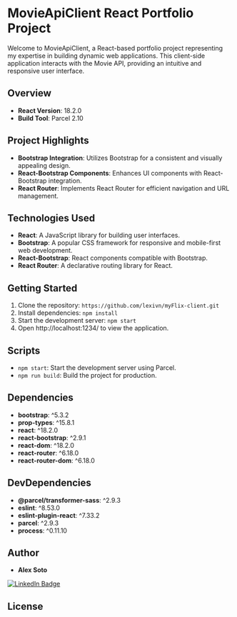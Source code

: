 # MovieApiClient React Portfolio Project

Welcome to MovieApiClient, a React-based portfolio project representing my expertise in building dynamic web applications. This client-side application interacts with the Movie API, providing an intuitive and responsive user interface.

## Overview

- **React Version**: 18.2.0
- **Build Tool**: Parcel 2.10

## Project Highlights

- **Bootstrap Integration**: Utilizes Bootstrap for a consistent and visually appealing design.
- **React-Bootstrap Components**: Enhances UI components with React-Bootstrap integration.
- **React Router**: Implements React Router for efficient navigation and URL management.

## Technologies Used

- **React**: A JavaScript library for building user interfaces.
- **Bootstrap**: A popular CSS framework for responsive and mobile-first web development.
- **React-Bootstrap**: React components compatible with Bootstrap.
- **React Router**: A declarative routing library for React.

## Getting Started

1. Clone the repository: `https://github.com/lexivn/myFlix-client.git`
2. Install dependencies: `npm install`
3. Start the development server: `npm start`
4. Open http://localhost:1234/ to view the application.

## Scripts

- `npm start`: Start the development server using Parcel.
- `npm run build`: Build the project for production.

## Dependencies

- **bootstrap**: ^5.3.2
- **prop-types**: ^15.8.1
- **react**: ^18.2.0
- **react-bootstrap**: ^2.9.1
- **react-dom**: ^18.2.0
- **react-router**: ^6.18.0
- **react-router-dom**: ^6.18.0

## DevDependencies

- **@parcel/transformer-sass**: ^2.9.3
- **eslint**: ^8.53.0
- **eslint-plugin-react**: ^7.33.2
- **parcel**: ^2.9.3
- **process**: ^0.11.10

## Author

- **Alex Soto**
<div id="badges">
  <a href="https://www.linkedin.com/in/alexisedson/">
    <img src="https://img.shields.io/badge/LinkedIn-blue?style=for-the-badge&logo=linkedin&logoColor=white" alt="LinkedIn Badge"/>
  </a>
</div>

## License
